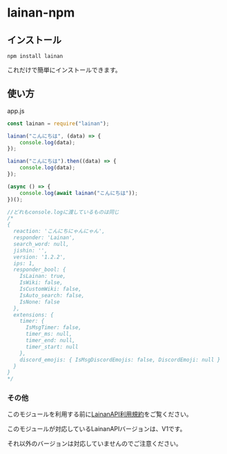 # lainan-npm

## インストール
```shell
npm install lainan
```
これだけで簡単にインストールできます。

## 使い方
app.js
```js
const lainan = require("lainan");

lainan("こんにちは", (data) => {
    console.log(data);
});

lainan("こんにちは").then((data) => {
    console.log(data);
});

(async () => {
    console.log(await lainan("こんにちは"));
})();

//どれもconsole.logに渡しているものは同じ
/*
{
  reaction: 'こんにちにゃんにゃん',
  responder: 'Lainan',
  search_word: null,
  jishin: '',
  version: '1.2.2',
  ips: 1,
  responder_bool: {
    IsLainan: true,
    IsWiki: false,
    IsCustomWiki: false,
    IsAuto_search: false,
    IsNone: false
  },
  extensions: {
    timer: {
      IsMsgTimer: false,
      timer_ms: null,
      timer_end: null,
      timer_start: null
    },
    discord_emojis: { IsMsgDiscordEmojis: false, DiscordEmoji: null }
  }
}
*/
```

### その他
このモジュールを利用する前に[LainanAPI利用規約](https://lainan.one/teams.html)をご覧ください。

このモジュールが対応しているLainanAPIバージョンは、V1です。

それ以外のバージョンは対応していませんのでご注意ください。